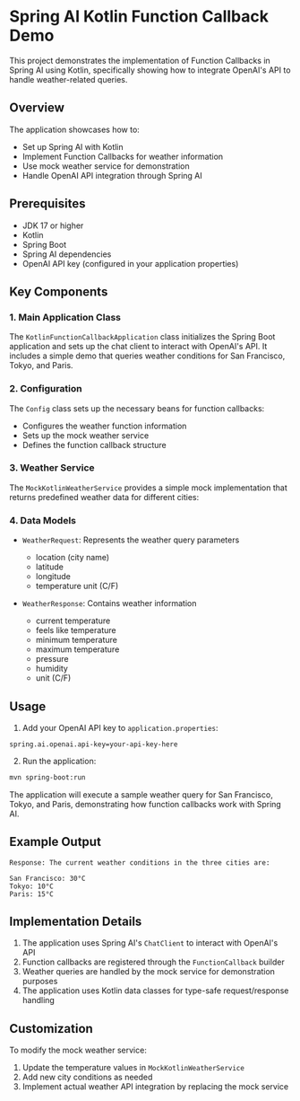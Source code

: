 # Spring AI Kotlin Function Callback Demo

This project demonstrates the implementation of Function Callbacks in Spring AI using Kotlin, specifically showing how to integrate OpenAI's API to handle weather-related queries.

## Overview

The application showcases how to:
- Set up Spring AI with Kotlin
- Implement Function Callbacks for weather information
- Use mock weather service for demonstration
- Handle OpenAI API integration through Spring AI

## Prerequisites

- JDK 17 or higher
- Kotlin
- Spring Boot
- Spring AI dependencies
- OpenAI API key (configured in your application properties)

## Key Components

### 1. Main Application Class

The `KotlinFunctionCallbackApplication` class initializes the Spring Boot application and sets up the chat client to interact with OpenAI's API. It includes a simple demo that queries weather conditions for San Francisco, Tokyo, and Paris.

### 2. Configuration

The `Config` class sets up the necessary beans for function callbacks:
- Configures the weather function information
- Sets up the mock weather service
- Defines the function callback structure

### 3. Weather Service

The `MockKotlinWeatherService` provides a simple mock implementation that returns predefined weather data for different cities:

### 4. Data Models

- `WeatherRequest`: Represents the weather query parameters
    - location (city name)
    - latitude
    - longitude
    - temperature unit (C/F)

- `WeatherResponse`: Contains weather information
    - current temperature
    - feels like temperature
    - minimum temperature
    - maximum temperature
    - pressure
    - humidity
    - unit (C/F)

## Usage

1. Add your OpenAI API key to `application.properties`:
```properties
spring.ai.openai.api-key=your-api-key-here
```

2. Run the application:
```bash
mvn spring-boot:run
```

The application will execute a sample weather query for San Francisco, Tokyo, and Paris, demonstrating how function callbacks work with Spring AI.

## Example Output

```
Response: The current weather conditions in the three cities are:

San Francisco: 30°C
Tokyo: 10°C
Paris: 15°C
```

## Implementation Details

1. The application uses Spring AI's `ChatClient` to interact with OpenAI's API
2. Function callbacks are registered through the `FunctionCallback` builder
3. Weather queries are handled by the mock service for demonstration purposes
4. The application uses Kotlin data classes for type-safe request/response handling

## Customization

To modify the mock weather service:
1. Update the temperature values in `MockKotlinWeatherService`
2. Add new city conditions as needed
3. Implement actual weather API integration by replacing the mock service
